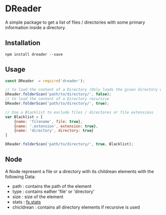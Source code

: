 DReader
=======

A simple package to get a list of files / directories with some primary information inside a directory.

## Installation

`npm install dreader --save`

## Usage

```javascript
const DReader  = require('dreader');

// to load the content of a Directory (Only loads the given directory without its subdirectories)
DReader.folderScan('path/to/directory/', false);
// to load the content of a Directory recursive
DReader.folderScan('path/to/directory/', true);

// Use a Blacklist to exclude files / directores or file extensions
var Blacklist = [
    {name: 'filename', file: true},
    {name: '.extension', extension: true},
    {name: 'directory', directory: true}
]

DReader.folderScan('path/to/directory/', true, Blacklist);
```

## Node

A Node represent a file or a directory with its childrean elements with the following Data:

* path          : contains the path of the element
* type          : contains eather 'file' or 'directory'
* size          : size of the element
* stats         : [fs.stats](https://nodejs.org/api/all.html#fs_class_fs_stats)
* chicldrean    : contains all directory elements if recursive is used
